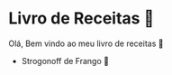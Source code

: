 # Livro de Receitas :cookie:

Olá, Bem vindo ao meu livro de receitas :wave: 

- Strogonoff de Frango :chicken:

